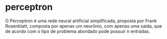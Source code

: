 # perceptron

O Perceptron é uma rede neural artificial simplificada, proposta por Frank Rosenblatt, composta por apenas um neurônio, com apenas uma saída, que de acordo com o tipo de problema abordado pode possuir n entradas.
